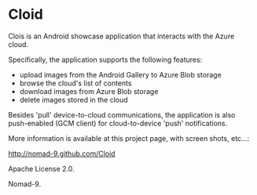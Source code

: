 Cloid
=====
Clois is an Android showcase application that interacts with the Azure cloud.

Specifically, the application supports the following features:

- upload images from the Android Gallery to Azure Blob storage
- browse the cloud's list of contents
- download images from Azure Blob storage
- delete images stored in the cloud

Besides 'pull' device-to-cloud communications, the application is also push-enabled (GCM client) 
for cloud-to-device 'push' notifications.

More information is available at this project page, with screen shots, etc...:

http://nomad-9.github.com/Cloid 

Apache License 2.0.

Nomad-9.